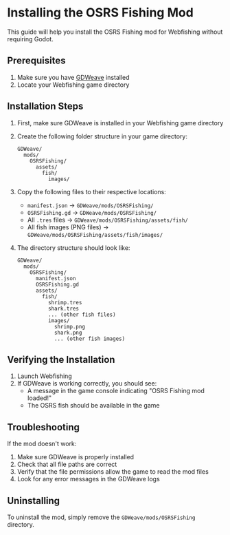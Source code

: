 # Installing the OSRS Fishing Mod

This guide will help you install the OSRS Fishing mod for Webfishing without requiring Godot.

## Prerequisites

1. Make sure you have [GDWeave](https://thunderstore.io/c/webfishing/p/NotNet/GDWeave/) installed
2. Locate your Webfishing game directory

## Installation Steps

1. First, make sure GDWeave is installed in your Webfishing game directory
2. Create the following folder structure in your game directory:
   ```
   GDWeave/
     mods/
       OSRSFishing/
         assets/
           fish/
             images/
   ```

3. Copy the following files to their respective locations:
   - `manifest.json` → `GDWeave/mods/OSRSFishing/`
   - `OSRSFishing.gd` → `GDWeave/mods/OSRSFishing/`
   - All `.tres` files → `GDWeave/mods/OSRSFishing/assets/fish/`
   - All fish images (PNG files) → `GDWeave/mods/OSRSFishing/assets/fish/images/`

4. The directory structure should look like:
   ```
   GDWeave/
     mods/
       OSRSFishing/
         manifest.json
         OSRSFishing.gd
         assets/
           fish/
             shrimp.tres
             shark.tres
             ... (other fish files)
             images/
               shrimp.png
               shark.png
               ... (other fish images)
   ```

## Verifying the Installation

1. Launch Webfishing
2. If GDWeave is working correctly, you should see:
   - A message in the game console indicating "OSRS Fishing mod loaded!"
   - The OSRS fish should be available in the game

## Troubleshooting

If the mod doesn't work:

1. Make sure GDWeave is properly installed
2. Check that all file paths are correct
3. Verify that the file permissions allow the game to read the mod files
4. Look for any error messages in the GDWeave logs

## Uninstalling

To uninstall the mod, simply remove the `GDWeave/mods/OSRSFishing` directory. 